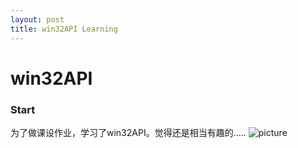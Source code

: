```yaml
---
layout: post
title: win32API Learning
---
```

# win32API  #

### Start ###
为了做课设作业，学习了win32API。觉得还是相当有趣的.....
![picture](https://raw.githubusercontent.com/Gpeter28/Forpicture/master/img/Artwork_Middle.png?token=AKH67AFHWUHFJMO6JYIYFWS5YDW2M)
